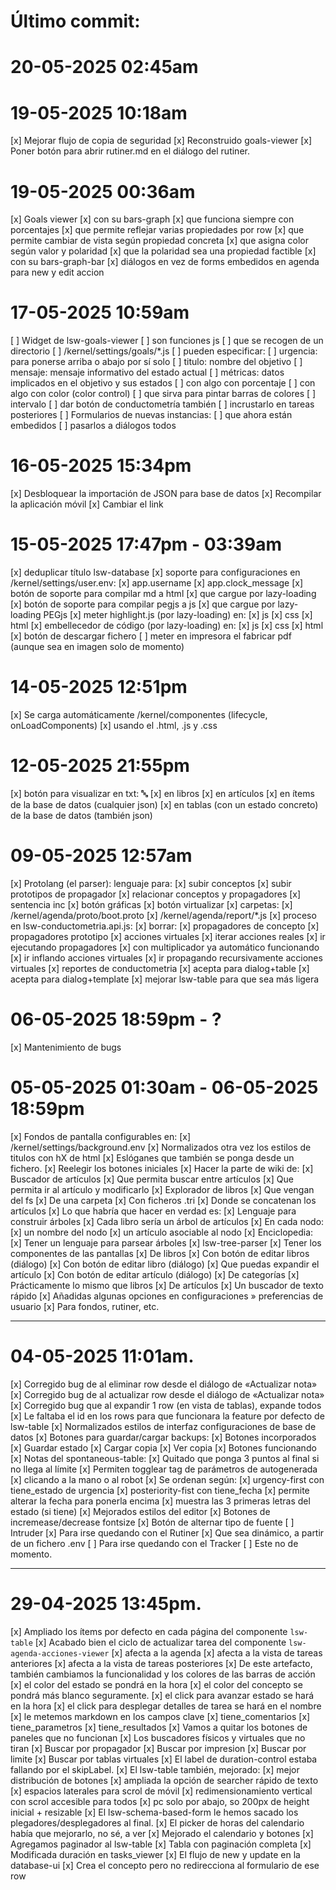 # Último commit:

# 20-05-2025 02:45am



# 19-05-2025 10:18am

[x] Mejorar flujo de copia de seguridad
[x] Reconstruido goals-viewer
[x] Poner botón para abrir rutiner.md en el diálogo del rutiner.


# 19-05-2025 00:36am

[x] Goals viewer
  [x] con su bars-graph
    [x] que funciona siempre con porcentajes
    [x] que permite reflejar varias propiedades por row
    [x] que permite cambiar de vista según propiedad concreta
    [x] que asigna color según valor y polaridad
      [x] que la polaridad sea una propiedad factible
  [x] con su bars-graph-bar
[x] diálogos en vez de forms embedidos en agenda para new y edit accion


# 17-05-2025 10:59am

[ ] Widget de lsw-goals-viewer
  [ ] son funciones js
  [ ] que se recogen de un directorio
    [ ] /kernel/settings/goals/*.js
  [ ] pueden especificar:
    [ ] urgencia: para ponerse arriba o abajo por sí solo
    [ ] titulo: nombre del objetivo
    [ ] mensaje: mensaje informativo del estado actual
    [ ] métricas: datos implicados en el objetivo y sus estados
      [ ] con algo con porcentaje
      [ ] con algo con color (color control)
      [ ] que sirva para pintar barras de colores
    [ ] intervalo
  [ ] dar botón de conductometría también
  [ ] incrustarlo en tareas posteriores
[ ] Formularios de nuevas instancias:
  [ ] que ahora están embedidos
  [ ] pasarlos a diálogos todos

# 16-05-2025 15:34pm

[x] Desbloquear la importación de JSON para base de datos
[x] Recompilar la aplicación móvil
[x] Cambiar el link

# 15-05-2025 17:47pm - 03:39am

[x] deduplicar título lsw-database
[x] soporte para configuraciones en /kernel/settings/user.env:
  [x] app.username
  [x] app.clock_message
[x] botón de soporte para compilar md a html
  [x] que cargue por lazy-loading
[x] botón de soporte para compilar pegjs a js
  [x] que cargue por lazy-loading PEGjs
[x] meter highlight.js (por lazy-loading) en:
  [x] js
  [x] css
  [x] html
[x] embellecedor de código (por lazy-loading) en:
  [x] js
  [x] css
  [x] html
[x] botón de descargar fichero
[ ] meter en impresora el fabricar pdf (aunque sea en imagen solo de momento)

# 14-05-2025 12:51pm

[x] Se carga automáticamente /kernel/componentes (lifecycle, onLoadComponents)
  [x] usando el .html, .js y .css

# 12-05-2025 21:55pm

[x] botón para visualizar en txt: 🔤
  [x] en libros
  [x] en artículos
  [x] en ítems de la base de datos (cualquier json)
  [x] en tablas (con un estado concreto) de la base de datos (también json)

# 09-05-2025 12:57am

[x] Protolang (el parser): lenguaje para:
  [x] subir conceptos
  [x] subir prototipos de propagador
  [x] relacionar conceptos y propagadores
[x] sentencia inc
[x] botón gráficas
  [x] botón virtualizar
  [x] carpetas:
    [x] /kernel/agenda/proto/boot.proto
    [x] /kernel/agenda/report/*.js
[x] proceso en lsw-conductometria.api.js:
  [x] borrar:
    [x] propagadores de concepto
    [x] propagadores prototipo
    [x] acciones virtuales
  [x] iterar acciones reales
    [x] ir ejecutando propagadores
      [x] con multiplicador ya automático funcionando
    [x] ir inflando acciones virtuales
    [x] ir propagando recursivamente acciones virtuales
[x] reportes de conductometria
  [x] acepta para dialog+table
  [x] acepta para dialog+template
[x] mejorar lsw-table para que sea más ligera

# 06-05-2025 18:59pm - ?

[x] Mantenimiento de bugs

# 05-05-2025 01:30am - 06-05-2025 18:59pm

[x] Fondos de pantalla configurables en:
  [x] /kernel/settings/background.env
[x] Normalizados otra vez los estilos de titulos con hX de html
[x] Eslóganes que también se ponga desde un fichero.
[x] Reelegir los botones iniciales
[x] Hacer la parte de wiki de:
  [x] Buscador de artículos
    [x] Que permita buscar entre artículos
    [x] Que permita ir al artículo y modificarlo
  [x] Explorador de libros
    [x] Que vengan del fs
    [x] De una carpeta
    [x] Con ficheros .tri
      [x] Donde se concatenan los artículos
      [x] Lo que habría que hacer en verdad es:
        [x] Lenguaje para construir árboles
        [x] Cada libro sería un árbol de artículos
        [x] En cada nodo:
          [x] un nombre del nodo
          [x] un artículo asociable al nodo
[x] Enciclopedia:
  [x] Tener un lenguaje para parsear árboles
    [x] lsw-tree-parser
  [x] Tener los componentes de las pantallas
    [x] De libros
      [x] Con botón de editar libros (diálogo)
      [x] Con botón de editar libro (diálogo)
      [x] Que puedas expandir el artículo
      [x] Con botón de editar artículo (diálogo)
    [x] De categorías
      [x] Prácticamente lo mismo que libros
    [x] De artículos
      [x] Un buscador de texto rápido
[x] Añadidas algunas opciones en configuraciones » preferencias de usuario
  [x] Para fondos, rutiner, etc.

----

# 04-05-2025 11:01am.

[x] Corregido bug de al eliminar row desde el diálogo de «Actualizar nota»
[x] Corregido bug de al actualizar row desde el diálogo de «Actualizar nota»
[x] Corregido bug que al expandir 1 row (en vista de tablas), expande todos
  [x] Le faltaba el id en los rows para que funcionara la feature por defecto de lsw-table
[x] Normalizados estilos de interfaz configuraciones de base de datos
[x] Botones para guardar/cargar backups:
  [x] Botones incorporados
    [x] Guardar estado
    [x] Cargar copia
    [x] Ver copia
  [x] Botones funcionando
[x] Notas del spontaneous-table:
  [x] Quitado que ponga 3 puntos al final si no llega al límite
  [x] Permiten togglear tag de parámetros de autogenerada
    [x] clicando a la mano o al robot
  [x] Se ordenan según:
    [x] urgency-first con tiene_estado de urgencia
    [x] posteriority-fist con tiene_fecha
    [x] permite alterar la fecha para ponerla encima
    [x] muestra las 3 primeras letras del estado (si tiene)
  [x] Mejorados estilos del editor
    [x] Botones de incremease/decrease fontsize
    [x] Botón de alternar tipo de fuente
[ ] Intruder
  [x] Para irse quedando con el Rutiner
    [x] Que sea dinámico, a partir de un fichero .env
  [ ] Para irse quedando con el Tracker
    [ ] Este no de momento.


----

# 29-04-2025 13:45pm.

[x] Ampliado los ítems por defecto en cada página del componente `lsw-table`
[x] Acabado bien el ciclo de actualizar tarea del componente `lsw-agenda-acciones-viewer`
  [x] afecta a la agenda
  [x] afecta a la vista de tareas anteriores
  [x] afecta a la vista de tareas posteriores
[x] De este artefacto, también cambiamos la funcionalidad y los colores de las barras de acción
  [x] el color del estado se pondrá en la hora
  [x] el color del concepto se pondrá más blanco seguramente.
  [x] el click para avanzar estado se hará en la hora
  [x] el click para desplegar detalles de tarea se hará en el nombre
    [x] le metemos markdown en los campos clave
      [x] tiene_comentarios
      [x] tiene_parametros
      [x] tiene_resultados
[x] Vamos a quitar los botones de paneles que no funcionan
  [x] Los buscadores físicos y virtuales que no tiran
    [x] Buscar por propagador
    [x] Buscar por impresion
    [x] Buscar por limite
    [x] Buscar por tablas virtuales
[x] El label de duration-control estaba fallando por el skipLabel.
[x] El lsw-table también, mejorado:
  [x] mejor distribución de botones
  [x] ampliada la opción de searcher rápido de texto
  [x] espacios laterales para scrol de móvil
  [x] redimensionamiento vertical con scrol accesible para todos
    [x] pc solo por abajo, so 200px de height inicial + resizable
[x] El lsw-schema-based-form le hemos sacado los plegadores/desplegadores al final.
[x] El picker de horas del calendario había que mejorarlo, no sé, a ver
[x] Mejorado el calendario y botones
[x] Agregamos paginador al lsw-table
[x] Tabla con paginación completa
[x] Modificada duración en tasks_viewer
[x] El flujo de new y update en la database-ui
  [x] Crea el concepto pero no redirecciona al formulario de ese row
